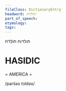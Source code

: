 ```yaml
---
fileClass: DictionaryEntry
headword: תּולדות
part_of_speech: 
etymology: 
tags: 
---
```

תּולדות
תּוֹלְדֹת

HASIDIC
=======
= AMERICA = 

/paršəs tɔldəs/